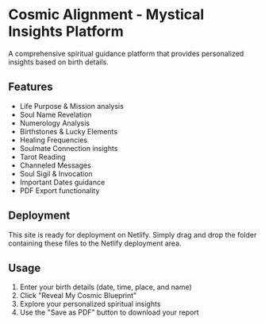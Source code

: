 # Cosmic Alignment - Mystical Insights Platform

A comprehensive spiritual guidance platform that provides personalized insights based on birth details.

## Features

- Life Purpose & Mission analysis
- Soul Name Revelation
- Numerology Analysis
- Birthstones & Lucky Elements
- Healing Frequencies
- Soulmate Connection insights
- Tarot Reading
- Channeled Messages
- Soul Sigil & Invocation
- Important Dates guidance
- PDF Export functionality

## Deployment

This site is ready for deployment on Netlify. Simply drag and drop the folder containing these files to the Netlify deployment area.

## Usage

1. Enter your birth details (date, time, place, and name)
2. Click "Reveal My Cosmic Blueprint"
3. Explore your personalized spiritual insights
4. Use the "Save as PDF" button to download your report
